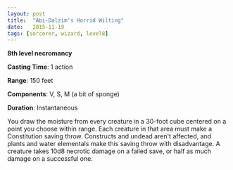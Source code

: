 ```yaml
---
layout: post
title:  "Abi-Dalzim's Horrid Wilting"
date:   2015-11-19
tags: [sorcerer, wizard, level8]
---
```


**8th level necromancy**

**Casting Time**: 1 action

**Range**: 150 feet

**Components**: V, S, M (a bit of sponge)

**Duration**: Instantaneous

You draw the moisture from every creature in a 30-foot cube centered on a point you choose within range. Each creature in that area must make a Constitution saving throw. Constructs and undead aren't affected, and plants and water elementals make this saving throw with disadvantage. A creature takes 10d8 necrotic damage on a failed save, or half as much damage on a successful one.
